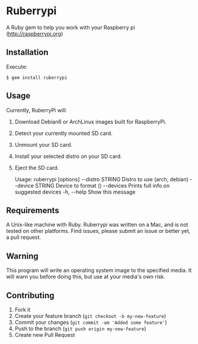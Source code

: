 # Ruberrypi

A Ruby gem to help you work with your Raspberry pi (http://raspberrypi.org)

## Installation

Execute:

    $ gem install ruberrypi

## Usage

Currently, RuberryPi will:

1. Download Debian6 or ArchLinux images built for RaspberryPi.
2. Detect your currently mounted SD card.
3. Unmount your SD card.
4. Install your selected distro on your SD card.
5. Eject the SD card.

    Usage: ruberrypi [options]
            --distro STRING              Distro to use (arch, debian)
            --device STRING              Device to format ()
            --devices                    Prints full info on suggested devices
        -h, --help                       Show this message

## Requirements

A Unix-like machine with Ruby. Ruberrypi was written on a Mac, and is not tested
on other platforms. Find issues, please submit an issue or better yet, a pull
request.

## Warning

This program will write an operating system image to the specified media. It
will warn you before doing this, but use at your media's own risk.

## Contributing

1. Fork it
2. Create your feature branch (`git checkout -b my-new-feature`)
3. Commit your changes (`git commit -am 'Added some feature'`)
4. Push to the branch (`git push origin my-new-feature`)
5. Create new Pull Request
